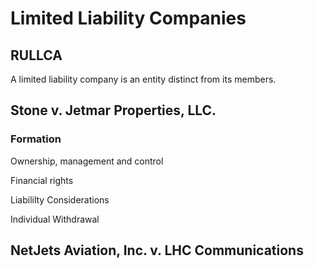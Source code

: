 # Limited Liability Companies

## RULLCA

A limited liability company is an entity distinct from its members.

## Stone v. Jetmar Properties, LLC.

### Formation

Ownership, management and control

Financial rights

Liabililty Considerations

Individual Withdrawal



## NetJets Aviation, Inc. v. LHC Communications



